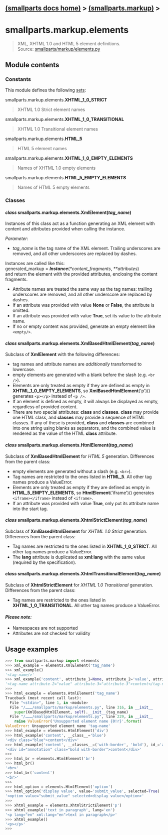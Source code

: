 [(smallparts docs home)](./) > [(smallparts.markup)](./smallparts.markup.md) >
----
# smallparts.markup.elements

> XML, XHTML 1.0 and HTML 5 element definitions.  
> Source: [smallparts/markup/elements.py](https://github.com/blackstream-x/smallparts/blob/master/smallparts/markup/elements.py)

## Module contents

### Constants

This module defines the following
[sets](https://docs.python.org/3/library/stdtypes.html#set):

smallparts.markup.elements.**XHTML_1_0_STRICT**

> XHTML 1.0 Strict element names

smallparts.markup.elements.**XHTML_1_0_TRANSITIONAL**

> XHTML 1.0 Transitional element names

smallparts.markup.elements.**HTML_5**

> HTML 5 element names

smallparts.markup.elements.**XHTML_1_0_EMPTY_ELEMENTS**

> Names of XHTML 1.0 empty elements

smallparts.markup.elements.**HTML_5_EMPTY_ELEMENTS**

> Names of HTML 5 empty elements

### Classes

#### *class* smallparts.markup.elements.**XmlElement**(*tag_name*)

Instances of this class act as a function generating an XML element
with content and attributes provided when calling the instance.

*Parameter:*
*   *tag_name* is the tag name of the XML element.
    Trailing underscores are removed,
    and all other underscores are replaced by dashes.
 
Instances are called like this:  
generated_markup = _**Instance**_(_*_*content_fragments*, _**_*attributes*)  
and return the element with the provided attributes, enclosing
the content fragments.
*   Attribute names are treated the same way as the tag names:
    trailing underscores are removed, and all other underscore are replaced by
    dashes.
*   If an attribute was provided with value **None** or **False**,
    the attribute is omitted.
*   If an attribute was provided with value **True**,
    set its value to the attribute name.
*   If no or empty content was provided, generate an empty element
    like ```<empty/>```.


#### *class* smallparts.markup.elements.**XmlBasedHtmlElement**(*tag_name*)

Subclass of **XmlElement** with the following differences:
*   tag names and attribute names are _additionally_ transformed to lowercase.
*   empty elements are generated with a blank before the slash (e.g. ```<br />```).
*   Elements are only treated as empty if they are defined as empty in
    **XHTML_1_0_EMPTY_ELEMENTS**, so **XmlBasedHtmlElement**('p')()
    generates ```<p></p>``` instead of ```<p />```.
*   If an element is defined as empty, it will always be displayed as empty,
    regardless of provided content.
*   There are two special attributes: **__class__** and **__classes__**.
    **__class__** may provide one HTML class,
    and **__classes__** may provide a sequence of HTML classes.
    If any of these is provided, **__class__** and **__classes__** are combined
    into one string using blanks as separators, and the combined value
    is rendered as the value of the HTML **class** attribute.

#### *class* smallparts.markup.elements.**HtmlElement**(*tag_name*)

Subclass of **XmlBasedHtmlElement** for *HTML 5* generation.
Differences from the parent class:
*   empty elements are generated without a slash (e.g. ```<br>```).
*   Tag names are restricted to the ones listed in **HTML_5**.
    All other tag names produce a ValueError.
*   Elements are only treated as empty if they are defined as empty in
    **HTML_5_EMPTY_ELEMENTS**, so **HtmlElement**('iframe')()
    generates ```<iframe></iframe>``` instead of ```<iframe>```.
*   If an attribute was provided with value **True**,
    only put its attribute name into the start tag.

#### *class* smallparts.markup.elements.**XhtmlStrictElement**(*tag_name*)

Subclass of **XmlBasedHtmlElement** for *XHTML 1.0 Strict* generation.
Differences from the parent class:
*   Tag names are restricted to the ones listed in **XHTML_1_0_STRICT**.
    All other tag names produce a ValueError.
*   The **lang** attribute is duplicated as **xml:lang** with the same value
    (required by the specification).

#### *class* smallparts.markup.elements.**XhtmlTransitionalElement**(*tag_name*)

Subclass of **XhtmlStrictElement** for *XHTML 1.0 Transitional* generation.
Differences from the parent class:
*   Tag names are restricted to the ones listed in **XHTML_1_0_TRANSITIONAL**.
    All other tag names produce a ValueError.

#### *Please note:*
*   Namespaces are not supported
*   Attributes are not checked for validity

## Usage examples

```python
>>> from smallparts.markup import elements
>>> xml_example = elements.XmlElement('tag_name')
>>> xml_example()
'<tag-name/>'
>>> xml_example('content', attribute_1=None, attribute_2='value', attribute_3=True)
'<tag-name attribute-2="value" attribute-3="attribute-3">content</tag-name>'
>>> 
>>> html_example = elements.HtmlElement('tag_name')
Traceback (most recent call last):
  File "<stdin>", line 1, in <module>
  File "/………/smallparts/markup/elements.py", line 316, in __init__
    super(XmlBasedHtmlElement, self).__init__(tag_name)
  File "/………/smallparts/markup/elements.py", line 229, in __init__
    raise ValueError('Unsupported element name {0!r}'.format(
ValueError: Unsupported element name 'tag-name'
>>> html_example = elements.HtmlElement('div')
>>> html_example('content', __class__='blue')
'<div class="blue">content</div>'
>>> html_example('content', __classes__=('with-border', 'bold'), id_='annotation')
'<div id="annotation" class="bold with-border">content</div>'
>>> 
>>> html_br = elements.HtmlElement('br')
>>> html_br()
'<br>'
>>> html_br('content')
'<br>'
>>> 
>>> html_option = elements.HtmlElement('option')
>>> html_option('display value', value='submit_value', selected=True)
'<option value="submit_value" selected>display value</option>'
>>> 
>>> xhtml_example = elements.XhtmlStrictElement('p')
>>> xhtml_example('text in paragraph', lang='en')
'<p lang="en" xml:lang="en">text in paragraph</p>'
>>> xhtml_example()
'<p></p>'
>>> 
```


